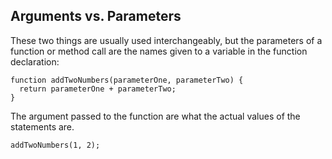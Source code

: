 ## Arguments vs. Parameters

These two things are usually used interchangeably, but the parameters of a function or method call are the names given to a variable in the function declaration:

    function addTwoNumbers(parameterOne, parameterTwo) {
      return parameterOne + parameterTwo;
    }

The argument passed to the function are what the actual values of the statements are.

    addTwoNumbers(1, 2);
